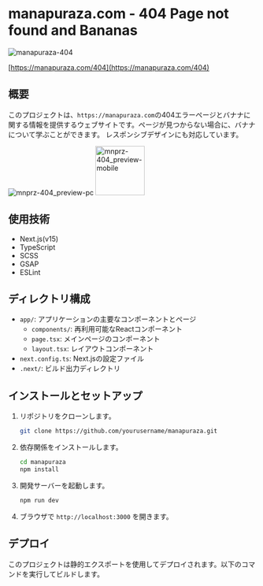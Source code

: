 # manapuraza.com - 404 Page not found and Bananas

![manapuraza-404](https://github.com/user-attachments/assets/6250b42e-c2dd-4087-9e7d-4245b6282d06)

[https://manapuraza.com/404](https://manapuraza.com/404)

## 概要

このプロジェクトは、`https://manapuraza.com`の404エラーページとバナナに関する情報を提供するウェブサイトです。ページが見つからない場合に、バナナについて学ぶことができます。
レスポンシブデザインにも対応しています。

<img src="https://github.com/user-attachments/assets/65340e52-5543-42a3-a88d-37a895a9205b" alt="mnprz-404_preview-pc" hright="100" /> <img src="https://github.com/user-attachments/assets/f040323b-d9a0-4c57-8525-1a831d04e598" alt="mnprz-404_preview-mobile" height="100" />

## 使用技術

- Next.js(v15)
- TypeScript
- SCSS
- GSAP
- ESLint

## ディレクトリ構成

- `app/`: アプリケーションの主要なコンポーネントとページ
  - `components/`: 再利用可能なReactコンポーネント
  - `page.tsx`: メインページのコンポーネント
  - `layout.tsx`: レイアウトコンポーネント
- `next.config.ts`: Next.jsの設定ファイル
- `.next/`: ビルド出力ディレクトリ

## インストールとセットアップ

1. リポジトリをクローンします。

   ```bash
   git clone https://github.com/yourusername/manapuraza.git
   ```

2. 依存関係をインストールします。

   ```bash
   cd manapuraza
   npm install
   ```

3. 開発サーバーを起動します。

   ```bash
   npm run dev
   ```

4. ブラウザで `http://localhost:3000` を開きます。

## デプロイ

このプロジェクトは静的エクスポートを使用してデプロイされます。以下のコマンドを実行してビルドします。
